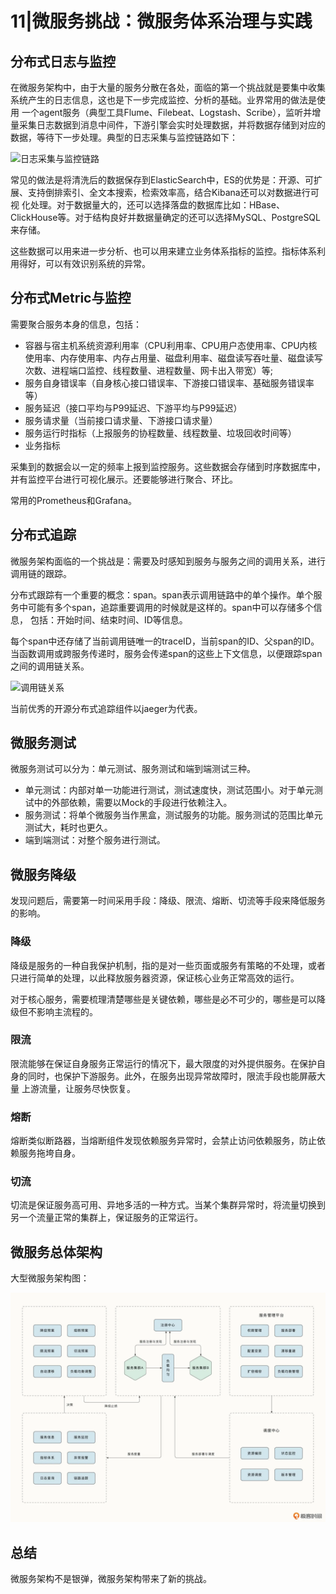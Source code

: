 # 11|微服务挑战：微服务体系治理与实践

## 分布式日志与监控

在微服务架构中，由于大量的服务分散在各处，面临的第一个挑战就是要集中收集系统产生的日志信息，这也是下一步完成监控、分析的基础。业界常用的做法是使用
一个agent服务（典型工具Flume、Filebeat、Logstash、Scribe），监听并增量采集日志数据到消息中间件，下游引擎会实时处理数据，并将数据存储到对应的
数据，等待下一步处理。典型的日志采集与监控链路如下：

![日志采集与监控链路](../imgs/img_1.png)

常见的做法是将清洗后的数据保存到ElasticSearch中，ES的优势是：开源、可扩展、支持倒排索引、全文本搜索，检索效率高，结合Kibana还可以对数据进行可视
化处理。对于数据量大的，还可以选择落盘的数据库比如：HBase、ClickHouse等。对于结构良好并数据量确定的还可以选择MySQL、PostgreSQL来存储。

这些数据可以用来进一步分析、也可以用来建立业务体系指标的监控。指标体系利用得好，可以有效识别系统的异常。

## 分布式Metric与监控

需要聚合服务本身的信息，包括：

- 容器与宿主机系统资源利用率（CPU利用率、CPU用户态使用率、CPU内核使用率、内存使用率、内存占用量、磁盘利用率、磁盘读写吞吐量、磁盘读写次数、进程端口监控、线程数量、进程数量、网卡出入带宽）等;
- 服务自身错误率（自身核心接口错误率、下游接口错误率、基础服务错误率等）
- 服务延迟（接口平均与P99延迟、下游平均与P99延迟）
- 服务请求量（当前接口请求量、下游接口请求量）
- 服务运行时指标（上报服务的协程数量、线程数量、垃圾回收时间等）
- 业务指标

采集到的数据会以一定的频率上报到监控服务。这些数据会存储到时序数据库中，并有监控平台进行可视化展示。还要能够进行聚合、环比。

常用的Prometheus和Grafana。

## 分布式追踪

微服务架构面临的一个挑战是：需要及时感知到服务与服务之间的调用关系，进行调用链的跟踪。

分布式跟踪有一个重要的概念：span。span表示调用链路中的单个操作。单个服务中可能有多个span，追踪重要调用的时候就是这样的。span中可以存储多个信息，
包括：开始时间、结束时间、ID等信息。

每个span中还存储了当前调用链唯一的traceID，当前span的ID、父span的ID。当函数调用或跨服务传递时，服务会传递span的这些上下文信息，以便跟踪span
之间的调用链关系。

![调用链关系](../imgs/img.png)

当前优秀的开源分布式追踪组件以jaeger为代表。

## 微服务测试

微服务测试可以分为：单元测试、服务测试和端到端测试三种。

- 单元测试：内部对单一功能进行测试，测试速度快，测试范围小。对于单元测试中的外部依赖，需要以Mock的手段进行依赖注入。
- 服务测试：将单个微服务当作黑盒，测试服务的功能。服务测试的范围比单元测试大，耗时也更久。
- 端到端测试：对整个服务进行测试。

## 微服务降级

发现问题后，需要第一时间采用手段：降级、限流、熔断、切流等手段来降低服务的影响。

### 降级

降级是服务的一种自我保护机制，指的是对一些页面或服务有策略的不处理，或者只进行简单的处理，以此释放服务器资源，保证核心业务正常高效的运行。

对于核心服务，需要梳理清楚哪些是关键依赖，哪些是必不可少的，哪些是可以降级但不影响主流程的。

### 限流

限流能够在保证自身服务正常运行的情况下，最大限度的对外提供服务。在保护自身的同时，也保护下游服务。此外，在服务出现异常故障时，限流手段也能屏蔽大量
上游流量，让服务尽快恢复。

### 熔断

熔断类似断路器，当熔断组件发现依赖服务异常时，会禁止访问依赖服务，防止依赖服务拖垮自身。

### 切流

切流是保证服务高可用、异地多活的一种方式。当某个集群异常时，将流量切换到另一个流量正常的集群上，保证服务的正常运行。

## 微服务总体架构

大型微服务架构图：

![](../imgs/img_2.png)

## 总结

微服务架构不是银弹，微服务架构带来了新的挑战。